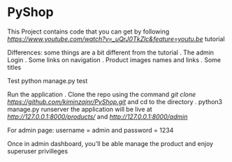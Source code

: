 # PyShop

This Project contains code that you can get by following *https://www.youtube.com/watch?v=_uQrJ0TkZlc&feature=youtu.be* tutorial

Differences:
some things are a bit different from the tutorial
. The admin Login
. Some links on navigation
. Product images names and links
. Some titles

Test
python manage.py test

Run the application
. Clone the repo using the command *git clone https://github.com/kiminzajnr/PyShop.git* and cd to the directory
. python3 manage.py runserver
the application will be live at *http://127.0.0.1:8000/products/* and 
*http://127.0.0.1:8000/admin*

For admin page: username = admin and password = 1234

Once in admin dashboard, you'll be able manage the product and enjoy superuser privilleges
